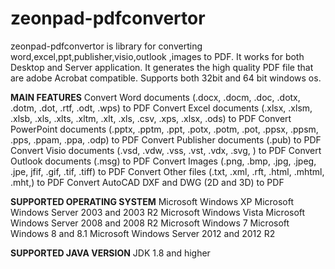 # zeonpad-pdfconvertor
zeonpad-pdfconvertor is library for converting word,excel,ppt,publisher,visio,outlook ,images to PDF. It works for  both Desktop and Server application. It generates the high quality PDF file that are adobe Acrobat  compatible. Supports both 32bit and 64 bit windows os. 

**MAIN FEATURES**
Convert Word documents (.docx, .docm, .doc, .dotx, .dotm, .dot, .rtf, .odt, .wps) to PDF
Convert Excel documents (.xlsx, .xlsm, .xlsb, .xls, .xlts, .xltm, .xlt, .xls, .csv, .xps, .xlsx, .ods) to PDF
Convert PowerPoint documents (.pptx, .pptm, .ppt, .potx, .potm, .pot, .ppsx, .ppsm, .pps, .ppam, .ppa, .odp) to PDF
Convert Publisher documents (.pub) to PDF
Convert Visio documents (.vsd, .vdw, .vss, .vst, .vdx, .svg, ) to PDF
Convert Outlook documents (.msg) to PDF
Convert Images (.png, .bmp, .jpg, .jpeg, .jpe, jfif, .gif, .tif, .tiff) to PDF
Convert Other files (.txt, .xml, .rft, .html, .mhtml, .mht,) to PDF
Convert AutoCAD DXF and DWG (2D and 3D) to PDF

**SUPPORTED OPERATING SYSTEM**
Microsoft Windows XP
Microsoft Windows Server 2003 and 2003 R2
Microsoft Windows Vista
Microsoft Windows Server 2008 and 2008 R2
Microsoft Windows 7
Microsoft Windows 8 and 8.1
Microsoft Windows Server 2012 and 2012 R2

**SUPPORTED JAVA VERSION**
JDK 1.8 and higher
